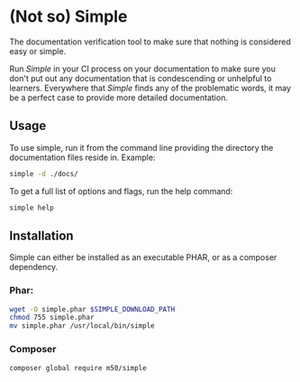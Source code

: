 # (Not so) Simple

The documentation verification tool to make sure that nothing is considered easy or simple.

Run *Simple* in your CI process on your documentation to make sure you don't put
out any documentation that is condescending or unhelpful to learners. Everywhere
that *Simple* finds any of the problematic words, it may be a perfect case to
provide more detailed documentation.

## Usage

To use simple, run it from the command line providing the directory the documentation files reside in. Example:

```sh
simple -d ./docs/
```

To get a full list of options and flags, run the help command:

```sh
simple help
```

## Installation

Simple can either be installed as an executable PHAR, or as a composer dependency.

### Phar:

```sh
wget -O simple.phar $SIMPLE_DOWNLOAD_PATH
chmod 755 simple.phar
mv simple.phar /usr/local/bin/simple
```

### Composer

```sh
composer global require m50/simple
```
